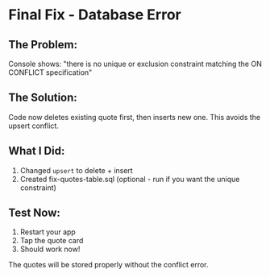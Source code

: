 # Final Fix - Database Error

## The Problem:
Console shows: "there is no unique or exclusion constraint matching the ON CONFLICT specification"

## The Solution:
Code now deletes existing quote first, then inserts new one. This avoids the upsert conflict.

## What I Did:
1. Changed `upsert` to delete + insert
2. Created fix-quotes-table.sql (optional - run if you want the unique constraint)

## Test Now:
1. Restart your app
2. Tap the quote card
3. Should work now!

The quotes will be stored properly without the conflict error.
